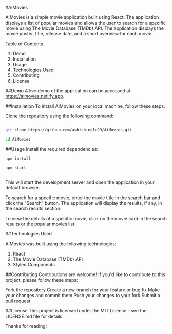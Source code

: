 #AiMovies

AiMovies is a simple movie application built using React. The application displays a list of popular movies and allows the user to search for a specific movie using The Movie Database (TMDb) API. The application displays the movie poster, title, release date, and a short overview for each movie.

Table of Contents
1. Demo
2. Installation
3. Usage
4. Technologies Used
5. Contributing
6. License


##Demo
A live demo of the application can be accessed at https://aimovies.netlify.app.

##Installation
To install AiMovies on your local machine, follow these steps:

Clone the repository using the following command:

```bash

git clone https://github.com/ashishingle29/AiMovies.git

cd AiMovies

```
##Usage
Install the required dependencies:

```bash
npm install

npm start
    
```

This will start the development server and open the application in your default browser.

To search for a specific movie, enter the movie title in the search bar and click the "Search" button. The application will display the results, if any, in the search results section.

To view the details of a specific movie, click on the movie card in the search results or the popular movies list.

##Technologies Used

AiMovies was built using the following technologies:

1. React
2. The Movie Database (TMDb) API
3. Styled Components

##Contributing
Contributions are welcome! If you'd like to contribute to this project, please follow these steps:

Fork the repository
Create a new branch for your feature or bug fix
Make your changes and commit them
Push your changes to your fork
Submit a pull request


##License
This project is licensed under the MIT License - see the LICENSE.md file for details


Thanks for reading!


